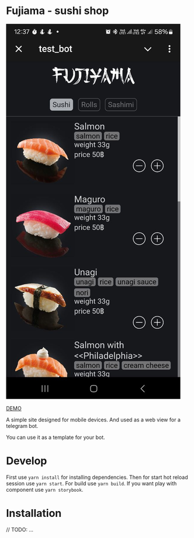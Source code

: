 # Fujiama - sushi shop

![Preview](./preview.jpg)

[DEMO](https://t.me/t123123mk12m3k213_bot)

A simple site designed for mobile devices. And used as a web view for a telegram bot.

You can use it as a template for your bot.

# Develop

First use `yarn install` for installing dependencies. 
Then for start hot reload session use `yarn start`. 
For build use `yarn build`. 
If you want play with component use `yarn storybook`.

# Installation

// TODO: ...